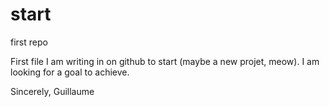 # start
first repo

First file I am writing in on github to start (maybe a new projet, meow).
I am looking for a goal to achieve.

Sincerely,
Guillaume

